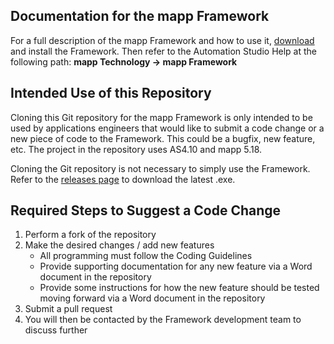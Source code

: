 ## Documentation for the mapp Framework
For a full description of the mapp Framework and how to use it, [download](https://github.com/br-automation-com/mapp-Framework/releases) and install the Framework. Then refer to the Automation Studio Help at the following path: 
**mapp Technology -> mapp Framework**


## Intended Use of this Repository
Cloning this Git repository for the mapp Framework is only intended to be used by applications engineers that would like to submit a code change or a new piece of code to the Framework. This could be a bugfix, new feature, etc. The project in the repository uses AS4.10 and mapp 5.18.  

Cloning the Git repository is not necessary to simply use the Framework. Refer to the [releases page](https://github.com/br-automation-com/mapp-Framework/releases) to download the latest .exe. 





## Required Steps to Suggest a Code Change
1. Perform a fork of the repository
2. Make the desired changes / add new features
   - All programming must follow the Coding Guidelines
   - Provide supporting documentation for any new feature via a Word document in the repository
   - Provide some instructions for how the new feature should be tested moving forward via a Word document in the repository
3. Submit a pull request 
4. You will then be contacted by the Framework development team to discuss further

